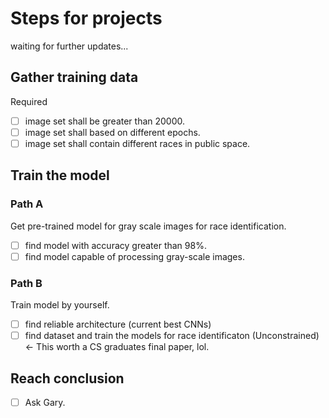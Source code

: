 # Steps for projects

waiting for further updates...

## Gather training data

Required

- [ ] image set shall be greater than 20000.
- [ ] image set shall based on different epochs.
- [ ] image set shall contain different races in public space.

## Train the model

### Path A

Get pre-trained model for gray scale images for race identification.

- [ ] find model with accuracy greater than 98%.
- [ ] find model capable of processing gray-scale images.

### Path B

Train model by yourself.

- [ ] find reliable architecture (current best CNNs)
- [ ] find dataset and train the models for race identificaton (Unconstrained) <- This worth a CS graduates final paper, lol.

## Reach conclusion

- [ ] Ask Gary.